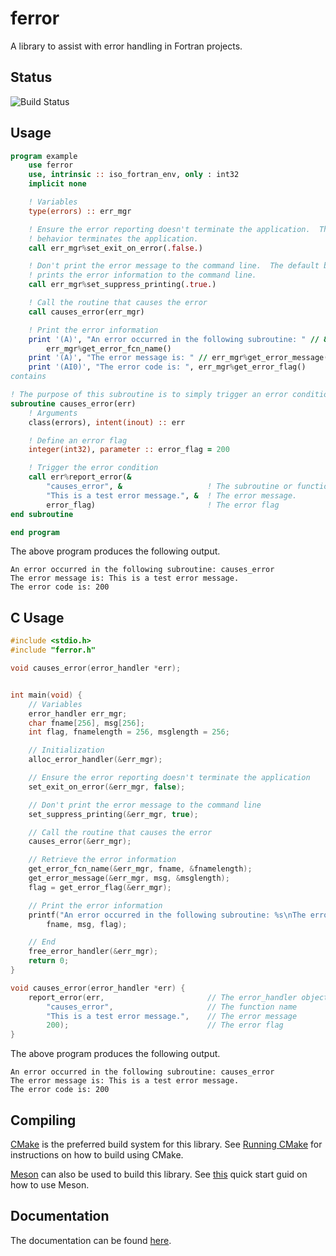 # ferror
A library to assist with error handling in Fortran projects.

## Status
![Build Status](https://github.com/jchristopherson/ferror/actions/workflows/cmake.yml/badge.svg)

## Usage

```fortran
program example
    use ferror
    use, intrinsic :: iso_fortran_env, only : int32
    implicit none

    ! Variables
    type(errors) :: err_mgr

    ! Ensure the error reporting doesn't terminate the application.  The default
    ! behavior terminates the application.
    call err_mgr%set_exit_on_error(.false.)

    ! Don't print the error message to the command line.  The default behavior
    ! prints the error information to the command line.
    call err_mgr%set_suppress_printing(.true.)

    ! Call the routine that causes the error
    call causes_error(err_mgr)

    ! Print the error information
    print '(A)', "An error occurred in the following subroutine: " // &
        err_mgr%get_error_fcn_name()
    print '(A)', "The error message is: " // err_mgr%get_error_message()
    print '(AI0)', "The error code is: ", err_mgr%get_error_flag()
contains

! The purpose of this subroutine is to simply trigger an error condition.
subroutine causes_error(err)
    ! Arguments
    class(errors), intent(inout) :: err

    ! Define an error flag
    integer(int32), parameter :: error_flag = 200

    ! Trigger the error condition
    call err%report_error(&
        "causes_error", &                   ! The subroutine or function name
        "This is a test error message.", &  ! The error message.
        error_flag)                         ! The error flag
end subroutine

end program
```
The above program produces the following output.
```text
An error occurred in the following subroutine: causes_error
The error message is: This is a test error message.
The error code is: 200
```

## C Usage
```c
#include <stdio.h>
#include "ferror.h"

void causes_error(error_handler *err);


int main(void) {
    // Variables
    error_handler err_mgr;
    char fname[256], msg[256];
    int flag, fnamelength = 256, msglength = 256;

    // Initialization
    alloc_error_handler(&err_mgr);

    // Ensure the error reporting doesn't terminate the application
    set_exit_on_error(&err_mgr, false);

    // Don't print the error message to the command line
    set_suppress_printing(&err_mgr, true);

    // Call the routine that causes the error
    causes_error(&err_mgr);

    // Retrieve the error information
    get_error_fcn_name(&err_mgr, fname, &fnamelength);
    get_error_message(&err_mgr, msg, &msglength);
    flag = get_error_flag(&err_mgr);

    // Print the error information
    printf("An error occurred in the following subroutine: %s\nThe error message is: %s\nThe error code is: %i\n",
        fname, msg, flag);

    // End
    free_error_handler(&err_mgr);
    return 0;
}

void causes_error(error_handler *err) {
    report_error(err,                       // The error_handler object
        "causes_error",                     // The function name
        "This is a test error message.",    // The error message
        200);                               // The error flag
}
```
The above program produces the following output.
```text
An error occurred in the following subroutine: causes_error
The error message is: This is a test error message.
The error code is: 200
```

## Compiling
[CMake](https://cmake.org/) is the preferred build system for this library.  See [Running CMake](https://cmake.org/runningcmake/) for instructions on how to build using CMake.

[Meson](https://mesonbuild.com/index.html) can also be used to build this library.  See [this](https://mesonbuild.com/Quick-guide.html) quick start guid on how to use Meson.

## Documentation
The documentation can be found [here](https://jchristopherson.github.io/ferror/).

